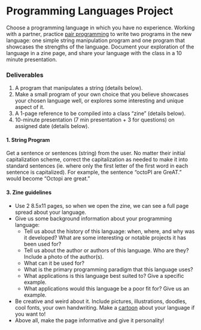 # Programming Languages Project
Choose a programming language in which you have no experience. Working with a partner, practice [pair programming](https://en.wikipedia.org/wiki/Pair_programming) to write two programs in the new language: one simple string manipulation program and one program that showcases the strengths of the language. Document your exploration of the language in a zine page, and share your language with the class in a 10 minute presentation. 

### Deliverables 
1.  A program that manipulates a string (details below).
2. Make a small program of your own choice that you believe showcases your chosen language well, or explores some interesting and unique aspect of it.
3. A 1-page reference to be compiled into a class “zine” (details below).
4. 10-minute presentation (7 min presentation + 3 for questions) on assigned date (details below).

#### 1. String Program
Get a sentence or sentences (string) from the user. No matter their initial capitalization scheme, correct the capitalization as needed to make it into standard sentences (ie. where only the first letter of the first word in each sentence is capitalized). For example, the sentence “octoPI are GreAT.” would become “Octopi are great.”

#### 3. Zine guidelines
* Use 2 8.5x11 pages, so when we open the zine, we can see a full page spread about your language. 
* Give us some background information about your programming language:
     - Tell us about the history of this language: when, where, and why was it developed? What are some interesting or notable projects it has been used for? 
    - Tell us about the author or authors of this language. Who are they? Include a photo of the author(s). 
    - What can it be used for? 
    - What is the primary programming paradigm that this language uses?
   - What applications is this language best suited to? Give a specific example.
   - What applications would this language be a poor fit for? Give us an example.
* Be creative and weird about it. Include pictures, illustrations, doodles, cool fonts, your own handwriting. Make a [cartoon](https://stackoverflow.com/questions/84556/whats-your-favorite-programmer-cartoon) about your language if you want to! 
* Above all, make the page informative and give it personality! 



